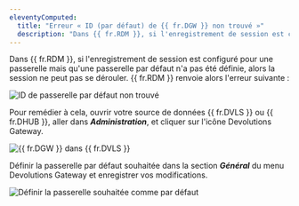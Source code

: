 ```yaml
---
eleventyComputed:
  title: "Erreur « ID (par défaut) de {{ fr.DGW }} non trouvé »"
  description: "Dans {{ fr.RDM }}, si l'enregistrement de session est configuré pour une passerelle mais qu'une passerelle par défaut n'a pas été définie, alors la session ne peut pas se dérouler."
---
```

Dans {{ fr.RDM }}, si l'enregistrement de session est configuré pour une passerelle mais qu'une passerelle par défaut n'a pas été définie, alors la session ne peut pas se dérouler. {{ fr.RDM }} renvoie alors l'erreur suivante :

![ID de passerelle par défaut non trouvé](https://cdnweb.devolutions.net/docs/RDMW4020_2024_1.png)

Pour remédier à cela, ouvrir votre source de données {{ fr.DVLS }} ou {{ fr.DHUB }}, aller dans ***Administration***, et cliquer sur l'icône Devolutions Gateway.

![{{ fr.DGW }} dans {{ fr.DVLS }}](https://cdnweb.devolutions.net/docs/RDMW4022_2024_1.png)

Définir la passerelle par défaut souhaitée dans la section ***Général*** du menu Devolutions Gateway et enregistrer vos modifications.

![Définir la passerelle souhaitée comme par défaut](https://cdnweb.devolutions.net/docs/RDMW4021_2024_1.png)
